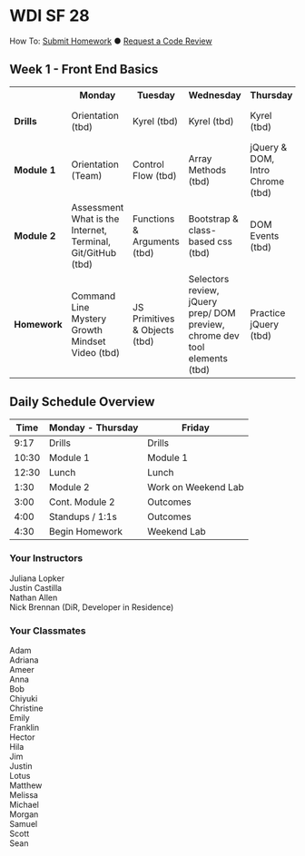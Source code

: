 # WDI SF 28

How To: <a href="https://github.com/SF-WDI-LABS/shared_modules/blob/master/how-to/homework-submission.md" target="blank">Submit Homework</a> ● <a href="https://github.com/SF-WDI-LABS/shared_modules/blob/master/how-to/request-a-code-review.md" target="blank">Request a Code Review</a>

## Week 1 - Front End Basics
<table>
  <tr>
    <th><!-- BLANK --></th>
    <th>Monday</th>
    <th>Tuesday</th>
    <th>Wednesday</th>
    <th>Thursday</th>
    <th>Friday</th>
  </tr>
  <tr>
    <td><strong>Drills</strong></td>
    <td> <!-- Week 1 - Monday Drill -->
      Orientation
      (tbd)
    </td>
    <td> <!-- Week 1 - Tuesday Drill -->
      Kyrel
      (tbd)
    </td>
    <td> <!-- Week 1 - Wednesday Drill -->
      Kyrel
      (tbd)
    </td>
    <td> <!-- Week 1 - Thursday Drill -->
      Kyrel
      (tbd)
    </td>
    <td> <!-- Week 1 - Friday Review -->
      Extend Kyrel
      (team)
    </td>
  </tr>
  <tr>
    <td><strong>Module 1</strong></td>
    <td> <!-- Week 1 - Monday Morning Module -->
      Orientation
      (Team)
    </td>
    <td> <!-- Week 1 - Tuesday Morning Module -->
      Control Flow
      (tbd)
    </td>
    <td> <!-- Week 1 - Wednesday Morning Module -->
      Array Methods
      (tbd)
    </td>
    <td> <!-- Week 1 - Thursday Morning Module -->
      jQuery & DOM, Intro Chrome
      (tbd)
    </td>
    <td> <!-- Week 1 - Friday Morning Module -->
      Review
      (team)
    </td>
  </tr>
  <tr>
    <td><strong>Module 2</strong></td>
    <td> <!-- Week 1 - Monday Afternoon Module -->
      Assessment
      <br>
      What is the Internet, Terminal, Git/GitHub
      (tbd)
    </td>
    <td> <!-- Week 1 - Tuesday Afternoon Module -->
      Functions & Arguments
      (tbd)
    </td>
    <td> <!-- Week 1 - Wednesday Afternoon Module -->
      Bootstrap & class-based css
      (tbd)
    </td>
    <td> <!-- Week 1 - Thursday Afternoon Module -->
      DOM Events
      (tbd)
    </td>
    <td> <!-- Week 1 - Friday Afternoon / Weekend Lab -->
      Outcomes / Tic-Tac-Toe Weekend Lab
      (tbd)
    </td>
  </tr>
  <tr>
    <td><strong>Homework</strong></td>
    <td> <!-- Week 1 - Monday Homework -->
      Command Line Mystery
      <br>
      Growth Mindset Video
      (tbd)
    </td>
    <td> <!-- Week 1 - Tuesday Homework -->
      JS Primitives & Objects
      (tbd)
    </td>
    <td> <!-- Week 1 - Wednesday Homework -->
      Selectors review, jQuery prep/ DOM preview, chrome dev tool elements
      (tbd)
    </td>
    <td> <!-- Week 1 - Thursday Homework -->
      Practice jQuery
      (tbd)
    </td>
    <td> <!-- Week 1 - Friday -->
      <!-- BLANK -->
    </td>
  </tr>
</table>


## Daily Schedule Overview

Time | Monday - Thursday | Friday |
----- | -------- | -----
9:17  | Drills | Drills
10:30 | Module 1 | Module 1
12:30 | Lunch | Lunch
1:30 | Module 2 | Work on Weekend Lab
3:00 | Cont. Module 2 | Outcomes
4:00 | Standups / 1:1s | Outcomes
4:30 | Begin Homework | Weekend Lab

### Your Instructors
Juliana Lopker <br>
Justin Castilla <br>
Nathan Allen <br>
Nick Brennan (DiR, Developer in Residence)

### Your Classmates
Adam <br>
Adriana <br>
Ameer <br>
Anna <br>
Bob <br>
Chiyuki <br>
Christine <br>
Emily <br>
Franklin <br>
Hector <br>
Hila <br>
Jim <br>
Justin <br>
Lotus <br>
Matthew <br>
Melissa <br>
Michael <br>
Morgan <br>
Samuel <br>
Scott <br>
Sean <br>
